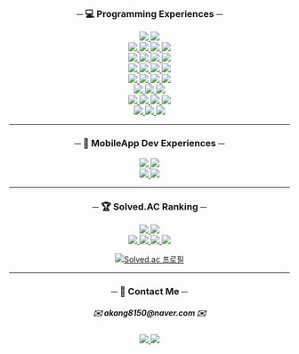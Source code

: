 <h3 align="center">─ 💻 Programming Experiences ─</h3>
<div align="center">
  <a href="https://github.com/kangdongil?tab=repositories&q=topic%3Agit">
    <img src="https://img.shields.io/badge/Git-f05032?style=flat-square&logo=Git&logoColor=white"/>
  </a>
  <a href="https://github.com/kangdongil?tab=repositories&q=topic%3Agithub">
    <img src="https://img.shields.io/badge/GitHub-181717?style=flat-square&logo=GitHub&logoColor=white"/>
  </a>
</div>
<div align="center">
  <a href="https://github.com/kangdongil?tab=repositories&q=topic%3Abash">
    <img src="https://img.shields.io/badge/Bash-2c383c?style=flat-square&logo=GNU Bash&logoColor=white"/>
  </a>
  <a href="https://github.com/kangdongil?tab=repositories&q=topic%3Avim">
    <img src="https://img.shields.io/badge/Vim-019833?style=flat-square&logo=Vim&logoColor=#dbdbdb"/>
  </a>
  <a href="https://github.com/kangdongil?tab=repositories&q=topic%3Avscode">
    <img src="https://img.shields.io/badge/VSCode-007acc?style=flat-square&logo=Visual Studio Code&logoColor=white"/>
  </a>
  <a href="https://github.com/kangdongil?tab=repositories&q=topic%3Agitpod">
    <img src="https://img.shields.io/badge/GitPod-d98137?style=flat-square&logo=Gitpod&logoColor=ffae33"/>
  </a>
  </div>
  <div align="center">
  <a href="https://github.com/kangdongil?tab=repositories&q=topic%3Ajavascript">
    <img src="https://img.shields.io/badge/JavaScript-f7df1e?style=flat-square&logo=JavaScript&logoColor=2d3035"/>
  </a>
  <a href="https://github.com/kangdongil?tab=repositories&q=topic%3Atypescript">
    <img src="https://img.shields.io/badge/TypeScript-3178c6?style=flat-square&logo=TypeScript&logoColor=white"/>
  </a>
  <a href="https://github.com/kangdongil?tab=repositories&q=topic%3Amongodb">
    <img src="https://img.shields.io/badge/MongoDB-47a248?style=flat-square&logo=MongoDB&logoColor=white"/>
  </a>
  <a href="https://github.com/kangdongil?tab=repositories&q=topic%3Anodejs">
    <img src="https://img.shields.io/badge/Node.js-339933?style=flat-square&logo=Node.js&logoColor=white"/>
  </a>
</div>
<div align="center">
  <a href="https://github.com/kangdongil?tab=repositories&q=topic%3Apython">
    <img src="https://img.shields.io/badge/Python-3776AB?style=flat-square&logo=Python&logoColor=white"/>
  </a>
  <a href="https://github.com/kangdongil?tab=repositories&q=topic%3Apoetry">
    <img src="https://img.shields.io/badge/Poetry-4957cf?style=flat-square&logo=Poetry&logoColor=white"/>
  </a>
  <a href="https://github.com/kangdongil?tab=repositories&q=topic%3Apostgresql">
    <img src="https://img.shields.io/badge/postgreSQL-57595D?style=flat-square&logo=PostgreSQL&logoColor=white"/>
  </a>
  <a href="https://github.com/kangdongil?tab=repositories&q=topic%3Adjango">
    <img src="https://img.shields.io/badge/Django-092e20?style=flat-square&logo=Django&logoColor=white"/>
  </a>
</div>
<div align="center">
  <a href="https://github.com/kangdongil?tab=repositories&q=topic%3Areactjs">
    <img src="https://img.shields.io/badge/React.js-282c34?style=flat-square&logo=React&logoColor=61dafb"/>
  </a>
  <a href="https://github.com/kangdongil?tab=repositories&q=topic%3Areact-router">
    <img src="https://img.shields.io/badge/R.Router-282c34?style=flat-square&logo=React Router&logoColor=ca4245"/>
  </a>
<a href="https://github.com/kangdongil?tab=repositories&q=topic%3Agraphql">
    <img src="https://img.shields.io/badge/GraphQL-57595D?style=flat-square&logo=GraphQL&logoColor=white"/>
  </a>
  <a href="https://github.com/kangdongil?tab=repositories&q=topic%3Atanstack-query">
    <img src="https://img.shields.io/badge/R.Query-282c34?style=flat-square&logo=React Query&logoColor=ffb200"/>
  </a>
</div>
<div align="center">
  <a href="https://github.com/kangdongil?tab=repositories&q=topic%3Anextjs">
    <img src="https://img.shields.io/badge/Next.js-000000?style=flat-square&logo=Next.js&logoColor=white"/>
  </a>
  <a href="https://github.com/kangdongil?tab=repositories&q=topic%3Afirebase">
    <img src="https://img.shields.io/badge/Firebase-282c34?style=flat-square&logo=Firebase&logoColor=FFCA28"/>
  </a>
  <a href="https://github.com/kangdongil?tab=repositories&q=topic%3Aprisma">
    <img src="https://img.shields.io/badge/Prisma-57595D?style=flat-square&logo=Prisma&logoColor=white"/>
  </a>
</div>
<div align="center">
  <a href="https://github.com/kangdongil?tab=repositories&q=topic%3Acloudfare">
    <img src="https://img.shields.io/badge/Cloudflare-57595D?style=flat-square&logo=Cloudflare&logoColor=white"/>
  </a>
  <a href="https://github.com/kangdongil?tab=repositories&q=topic%3Aserverless">
    <img src="https://img.shields.io/badge/Serverless-57595D?style=flat-square&logo=Serverless&logoColor=white"/>
  </a>
  <a href="https://github.com/kangdongil?tab=repositories&q=topic%3Aredis">
    <img src="https://img.shields.io/badge/Redis-57595D?style=flat-square&logo=Redis&logoColor=white"/>
  </a>
  <a href="https://github.com/kangdongil?tab=repositories&q=topic%3Aplanetscale">
    <img src="https://img.shields.io/badge/PlanetScale-57595D?style=flat-square&logo=PlanetScale&logoColor=white"/>
  </a>
</div>
<div align="center">
  <a href="https://github.com/kangdongil?tab=repositories&q=topic%3Astyled-components">
    <img src="https://img.shields.io/badge/styd.Compt-2c313d?style=flat-square&logo=styled-components&logoColor=db7093"/>
  </a>
  <a href="https://github.com/kangdongil?tab=repositories&q=topic%3tailwind-css">
    <img src="https://img.shields.io/badge/tailwindCSS-2c313d?style=flat-square&logo=Tailwind CSS&logoColor=06b6d4"/>
  </a>
  <a href="https://github.com/kangdongil?tab=repositories&q=topic%3Achakra-ui">
    <img src="https://img.shields.io/badge/Chakra.ui-2c313d?style=flat-square&logo=Chakra UI&logoColor=4fd1c5"/>
  </a>
</div>

<hr />
<h3 align="center">─ 📱 MobileApp Dev Experiences ─</h3>
<div align="center">
  <a href="https://github.com/kangdongil?tab=repositories&q=topic%3Areact-native">
    <img src="https://img.shields.io/badge/ReactNative-57595D?style=flat-square&logo=React&logoColor=white"/>
  </a>
  <a href="https://github.com/kangdongil?tab=repositories&q=topic%3Aexpo">
    <img src="https://img.shields.io/badge/Expo-57595D?style=flat-square&logo=Expo&logoColor=white"/>
  </a>
</div>
<div align="center">
  <a href="https://github.com/kangdongil?tab=repositories&q=topic%3Adart">
    <img src="https://img.shields.io/badge/Dart-57595D?style=flat-square&logo=Dart&logoColor=white"/>
  </a>
  <a href="https://github.com/kangdongil?tab=repositories&q=topic%3Aflutter">
    <img src="https://img.shields.io/badge/Flutter-57595D?style=flat-square&logo=Flutter&logoColor=white"/>
  </a>
</div>

<hr />
<h3 align="center">─ 🏆 Solved.AC Ranking ─</h3>
<div align="center">
  <a href="https://github.com/kangdongil?tab=repositories&q=topic%3Acpp-algorithms">
    <img src="https://img.shields.io/badge/CPP-659AD2?style=flat-square&logo=C%2B%2B&logoColor=white"/>
  </a>
  <a href="https://github.com/kangdongil?tab=repositories&q=topic%3Apython-algorithms">
    <img src="https://img.shields.io/badge/Python-3776AB?style=flat-square&logo=Python&logoColor=white"/>
  </a>
</div>
<div align="center">
  <a href="https://github.com/kangdongil?tab=repositories&q=topic%3Ajuypter-notebook">
    <img src="https://img.shields.io/badge/Jupyter-57595D?style=flat-square&logo=Jupyter&logoColor=white"/>
  </a>
  <a href="https://github.com/kangdongil?tab=repositories&q=topic%3Anumpy">
    <img src="https://img.shields.io/badge/NumPy-57595D?style=flat-square&logo=NumPy&logoColor=white"/>
  </a>
  <a href="https://github.com/kangdongil?tab=repositories&q=topic%3Ascikit-learn">
    <img src="https://img.shields.io/badge/sck.learn-57595D?style=flat-square&logo=scikit-learn&logoColor=white"/>
  </a>
  <a href="https://github.com/kangdongil?tab=repositories&q=topic%3Apandas">
    <img src="https://img.shields.io/badge/pandas-57595D?style=flat-square&logo=pandas&logoColor=white"/>
  </a>
</div>
<div align="center">

  [![Solved.ac 프로필](http://mazassumnida.wtf/api/v2/generate_badge?boj=akang8150)](https://solved.ac/akang8150)
</div>
<hr />
<h3 align="center">─ 📇 Contact Me ─</h3>
<div align="center">
  <h5>
    ✉️ akang8150@naver.com ✉️
  </h5>
</div>
<div align="center">
  <a href="https://norucode.notion.site/">
    <img src="https://img.shields.io/badge/Notion-F7F7EF?style=flat-square&logo=Notion&logoColor=000000"/>
  </a>
  <a href="https://velog.io/@a_noru18">
    <img src="https://img.shields.io/badge/Velog-F7F7EF?style=flat-square&logo=Velog&logoColor=20C997"/>
  </a>
</div>
